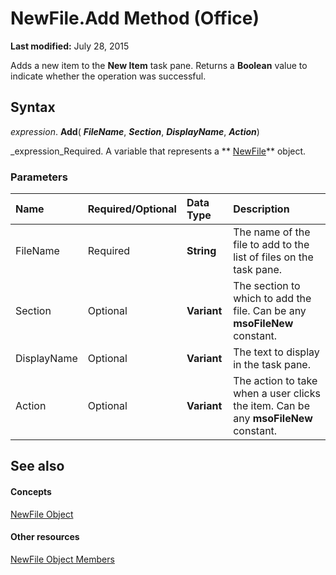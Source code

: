 
# NewFile.Add Method (Office)

 **Last modified:** July 28, 2015

Adds a new item to the  **New Item** task pane. Returns a **Boolean** value to indicate whether the operation was successful.

## Syntax

 _expression_. **Add**( **_FileName_**,  **_Section_**,  **_DisplayName_**,  **_Action_**)

 _expression_Required. A variable that represents a  ** [NewFile](6f53ced5-4488-b67f-ca1f-729aeb790eb1.md)** object.


### Parameters



|**Name**|**Required/Optional**|**Data Type**|**Description**|
|:-----|:-----|:-----|:-----|
|FileName|Required| **String**|The name of the file to add to the list of files on the task pane.|
|Section|Optional| **Variant**|The section to which to add the file. Can be any  **msoFileNew** constant.|
|DisplayName|Optional| **Variant**|The text to display in the task pane.|
|Action|Optional| **Variant**|The action to take when a user clicks the item. Can be any  **msoFileNew** constant.|

## See also


#### Concepts


 [NewFile Object](6f53ced5-4488-b67f-ca1f-729aeb790eb1.md)
#### Other resources


 [NewFile Object Members](dc0ff9f2-6703-b835-26d8-9c5c2c0af763.md)
